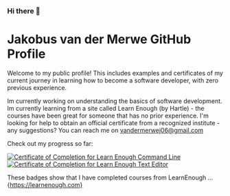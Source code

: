 ### Hi there 👋

<!--
**JakobusvanderMerwe/JakobusvanderMerwe** is a ✨ _special_ ✨ repository because its `README.md` (this file) appears on your GitHub profile.

Here are some ideas to get you started:

- 🔭 I’m currently working on ...
- 🌱 I’m currently learning ...
- 👯 I’m looking to collaborate on ...
- 🤔 I’m looking for help with ...
- 💬 Ask me about ...
- 📫 How to reach me: ...
- 😄 Pronouns: ...
- ⚡ Fun fact: ...
-->

# Jakobus van der Merwe GitHub Profile

Welcome to my public profile! This includes examples and certificates of my current journey in learning how to become a software developer, with zero previous experience. 

Im currently working on understanding the basics of software development.
Im currently learning from a site called Learn Enough (by Hartle) - the courses have been great for someone that has no prior experience.
I'm looking for help to obtain an official certificate from a recognized institute - any suggestions?
You can reach me on vandermerwej06@gmail.com

Check out my progress so far:

<a href="https://www.learnenough.com/certificates/1af25a66"><img src="https://www.learnenough.com/certificates/1af25a66/command-line-tutorial.svg" alt="Certificate of Completion for Learn Enough Command Line"></a><a href="https://www.learnenough.com/certificates/1af25a66"><img src="https://www.learnenough.com/certificates/1af25a66/text-editor-tutorial.svg" alt="Certificate of Completion for Learn Enough Text Editor"></a>

These badges show that I have completed courses from LearnEnough ... {https://learnenough.com}
